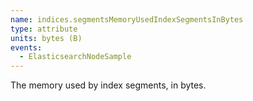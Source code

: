 ```yaml
---
name: indices.segmentsMemoryUsedIndexSegmentsInBytes
type: attribute
units: bytes (B)
events:
  - ElasticsearchNodeSample
---
```


The memory used by index segments, in bytes.